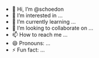 - 👋 Hi, I’m @schoedon
- 👀 I’m interested in ...
- 🌱 I’m currently learning ...
- 💞️ I’m looking to collaborate on ...
- 📫 How to reach me ...
- 😄 Pronouns: ...
- ⚡ Fun fact: ...

<!---
schoedon/schoedon is a ✨ special ✨ repository because its `README.md` (this file) appears on your GitHub profile.
You can click the Preview link to take a look at your changes.
--->
